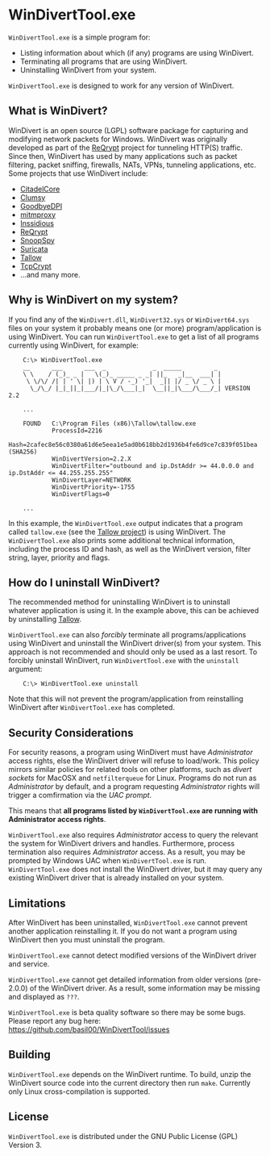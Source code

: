 WinDivertTool.exe
=================

`WinDivertTool.exe` is a simple program for:

* Listing information about which (if any) programs are using WinDivert.
* Terminating all programs that are using WinDivert.
* Uninstalling WinDivert from your system.

`WinDivertTool.exe` is designed to work for any version of WinDivert.

What is WinDivert?
------------------

WinDivert is an open source (LGPL) software package for capturing and
modifying network packets for Windows.  WinDivert was originally developed as
part of the [ReQrypt](https://github.com/basil00/reqrypt) project for
tunneling HTTP(S) traffic.  Since then, WinDivert has used by many
applications such as packet filtering, packet sniffing, firewalls, NATs,
VPNs, tunneling applications, etc.  Some projects that use WinDivert include:

* [CitadelCore](https://github.com/TechnikEmpire/CitadelCore.Windows)
* [Clumsy](https://github.com/jagt/clumsy)
* [GoodbyeDPI](https://github.com/ValdikSS/GoodbyeDPI/)
* [mitmproxy](https://github.com/mitmproxy/mitmproxy/)
* [Inssidious](https://github.com/dfct/Inssidious/)
* [ReQrypt](https://github.com/basil00/reqrypt)
* [SnoopSpy](https://github.com/gilgil1973/snoop90)
* [Suricata](https://github.com/OISF/suricata)
* [Tallow](https://github.com/basil00/TorWall)
* [TcpCrypt](https://github.com/scslab/tcpcrypt)
* ...and many more.

Why is WinDivert on my system?
------------------------------

If you find any of the `WinDivert.dll`, `WinDivert32.sys` or
`WinDivert64.sys` files on your system it probably means one (or more)
program/application is using WinDivert.  You can run `WinDivertTool.exe` to
get a list of all programs currently using WinDivert, for example:

        C:\> WinDivertTool.exe
        __      ___      ___  _             _  _____         _
        \ \    / (_)_ _ |   \(_)_ _____ _ _| ||_   _|__  ___| |
         \ \/\/ /| | ' \| |) | \ V / -_) '_|  _|| |/ _ \/ _ \ |
          \_/\_/ |_|_||_|___/|_|\_/\___|_|  \__||_|\___/\___/_| VERSION 2.2
        
        ...
        
        FOUND   C:\Program Files (x86)\Tallow\tallow.exe
                ProcessId=2216
                Hash=2cafec8e56c0380a61d6e5eea1e5ad0b618bb2d1936b4fe6d9ce7c839f051bea (SHA256)
                WinDivertVersion=2.2.X
                WinDivertFilter="outbound and ip.DstAddr >= 44.0.0.0 and ip.DstAddr <= 44.255.255.255"
                WinDivertLayer=NETWORK
                WinDivertPriority=-1755
                WinDivertFlags=0
        
        ...

In this example, the `WinDivertTool.exe` output indicates that a program
called `tallow.exe` (see the
[Tallow project](https://github.com/basil00/TorWall)) is using WinDivert.  The
`WinDivertTool.exe` also prints some additional technical information,
including the process ID and hash, as well as the WinDivert version, filter
string, layer, priority and flags.

How do I uninstall WinDivert?
-----------------------------

The recommended method for uninstalling WinDivert is to uninstall whatever
application is using it.  In the example above, this can be achieved by
uninstalling [Tallow](https://github.com/basil00/TorWall).

`WinDivertTool.exe` can also *forcibly* terminate all programs/applications
using WinDivert and uninstall the WinDivert driver(s) from your system.  This
approach is not recommended and should only be used as a last resort.  To
forcibly uninstall WinDivert, run `WinDivertTool.exe` with the `uninstall`
argument:

        C:\> WinDivertTool.exe uninstall

Note that this will not prevent the program/application from reinstalling
WinDivert after `WinDivertTool.exe` has completed.

Security Considerations
-----------------------

For security reasons, a program using WinDivert must have *Administrator*
access rights, else the WinDivert driver will refuse to load/work.  This
policy mirrors similar policies for related tools on other platforms, such as
*divert sockets* for MacOSX and `netfilterqueue` for Linux.  Programs do not
run as *Administrator* by default, and a program requesting *Administrator*
rights will trigger a comfirmation via the *UAC prompt*.

This means that **all programs listed by `WinDivertTool.exe` are running with
Administrator access rights**.

`WinDivertTool.exe` also requires *Administrator* access to query the
relevant the system for WinDivert drivers and handles.  Furthermore, process
termination also requires *Administrator* access.  As a result, you may be
prompted by Windows UAC when `WinDivertTool.exe` is run.  `WinDivertTool.exe`
does not install the WinDivert driver, but it may query any existing
WinDivert driver that is already installed on your system.

Limitations
-----------

After WinDivert has been uninstalled, `WinDivertTool.exe` cannot prevent
another application reinstalling it.  If you do not want a program using
WinDivert then you must uninstall the program.

`WinDivertTool.exe` cannot detect modified versions of the WinDivert driver
and service.

`WinDivertTool.exe` cannot get detailed information from older versions
(pre-2.0.0) of the WinDivert driver.  As a result, some information may be
missing and displayed as `???`.

`WinDivertTool.exe` is beta quality software so there may be some bugs.
Please report any bug here: https://github.com/basil00/WinDivertTool/issues

Building
--------

`WinDivertTool.exe` depends on the WinDivert runtime.  To build, unzip
the WinDivert source code into the current directory then run `make`.
Currently only Linux cross-compilation is supported.

License
-------

`WinDivertTool.exe` is distributed under the GNU Public License (GPL) Version 3.

